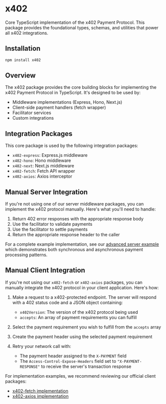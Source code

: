 # x402

Core TypeScript implementation of the x402 Payment Protocol. This package provides the foundational types, schemas, and utilities that power all x402 integrations.

## Installation

```bash
npm install x402
```

## Overview

The x402 package provides the core building blocks for implementing the x402 Payment Protocol in TypeScript. It's designed to be used by:

- Middleware implementations (Express, Hono, Next.js)
- Client-side payment handlers (fetch wrapper)
- Facilitator services
- Custom integrations

## Integration Packages

This core package is used by the following integration packages:

- `x402-express`: Express.js middleware
- `x402-hono`: Hono middleware
- `x402-next`: Next.js middleware
- `x402-fetch`: Fetch API wrapper
- `x402-axios`: Axios interceptor

## Manual Server Integration

If you're not using one of our server middleware packages, you can implement the x402 protocol manually. Here's what you'll need to handle:

1. Return 402 error responses with the appropriate response body
2. Use the facilitator to validate payments
3. Use the facilitator to settle payments
4. Return the appropriate response header to the caller

For a complete example implementation, see our [advanced server example](https://github.com/0xgasless/x402/tree/main/examples/typescript/servers/advanced) which demonstrates both synchronous and asynchronous payment processing patterns.

## Manual Client Integration

If you're not using our `x402-fetch` or `x402-axios` packages, you can manually integrate the x402 protocol in your client application. Here's how:

1. Make a request to a x402-protected endpoint. The server will respond with a 402 status code and a JSON object containing:
   - `x402Version`: The version of the x402 protocol being used
   - `accepts`: An array of payment requirements you can fulfill

2. Select the payment requirement you wish to fulfill from the `accepts` array

3. Create the payment header using the selected payment requirement

4. Retry your network call with:
   - The payment header assigned to the `X-PAYMENT` field
   - The `Access-Control-Expose-Headers` field set to `"X-PAYMENT-RESPONSE"` to receive the server's transaction response

For implementation examples, we recommend reviewing our official client packages:
- [x402-fetch implementation](https://github.com/0xgasless/x402/blob/main/typescript/packages/x402-fetch/src/index.ts)
- [x402-axios implementation](https://github.com/0xgasless/x402/blob/main/typescript/packages/x402-axios/src/index.ts)

